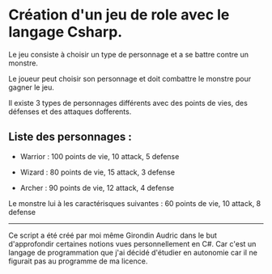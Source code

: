 # Création d'un jeu de role avec le langage Csharp.

Le jeu consiste à choisir un type de personnage et a se battre contre un monstre.

Le joueur peut choisir son personnage et doit combattre le monstre pour gagner le jeu.

Il existe 3 types de personnages différents avec des points de vies, des défenses et des attaques dofferents.

## Liste des personnages : 

- Warrior : 100 points de vie, 10 attack, 5 defense

- Wizard : 80 points de vie, 15 attack, 3 defense

- Archer : 90 points de vie, 12 attack, 4 defense

Le monstre lui à les caractérisques suivantes : 60 points de vie, 10 attack, 8 defense

---------------------------------------------------------------------------------------------------------------

Ce script a été créé par moi même Girondin Audric dans le but d'approfondir certaines notions vues personnellement en C#. Car c'est un langage de programmation que j'ai décidé d'étudier en autonomie car il ne figurait pas au programme de ma licence.

